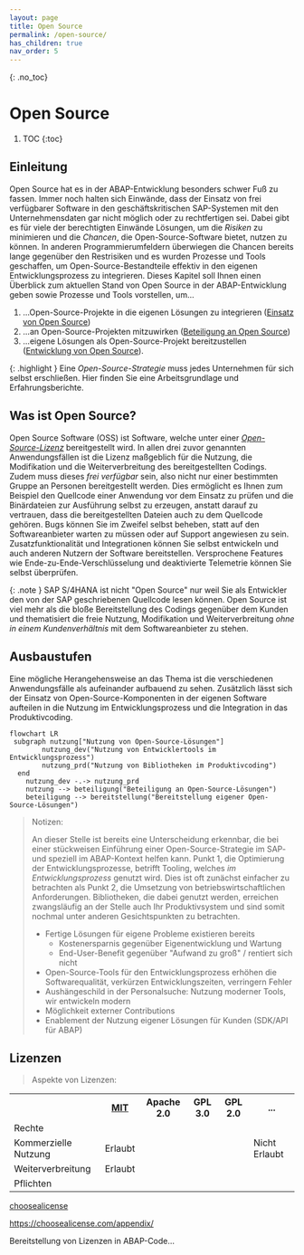 ```yaml
---
layout: page
title: Open Source
permalink: /open-source/
has_children: true
nav_order: 5
---
```


{: .no_toc}

# Open Source

1. TOC
{:toc}

## Einleitung

Open Source hat es in der ABAP-Entwicklung besonders schwer Fuß zu fassen. Immer noch halten sich Einwände, dass der Einsatz von frei verfügbarer Software in den geschäftskritischen SAP-Systemen mit den Unternehmensdaten gar nicht möglich oder zu rechtfertigen sei. Dabei gibt es für viele der berechtigten Einwände Lösungen, um die _Risiken_ zu minimieren und die _Chancen_, die Open-Source-Software bietet, nutzen zu können. In anderen Programmierumfeldern überwiegen die Chancen bereits lange gegenüber den Restrisiken und es wurden Prozesse und Tools geschaffen, um Open-Source-Bestandteile effektiv in den eigenen Entwicklungsprozess zu integrieren. Dieses Kapitel soll Ihnen einen Überblick zum aktuellen Stand von Open Source in der ABAP-Entwicklung geben sowie Prozesse und Tools vorstellen, um...

1. ...Open-Source-Projekte in die eigenen Lösungen zu integrieren ([Einsatz von Open Source](using-open-source))
2. ...an Open-Source-Projekten mitzuwirken ([Beteiligung an Open Source](contributing-to-open-source))
3. ...eigene Lösungen als Open-Source-Projekt bereitzustellen ([Entwicklung von Open Source](developing-open-source)).

{: .highlight }
Eine _Open-Source-Strategie_ muss jedes Unternehmen für sich selbst erschließen. Hier finden Sie eine Arbeitsgrundlage und Erfahrungsberichte.

## Was ist Open Source?

Open Source Software (OSS) ist Software, welche unter einer [_Open-Source-Lizenz_](#lizenzen) bereitgestellt wird. In allen drei zuvor genannten Anwendungsfällen ist die Lizenz maßgeblich für die Nutzung, die Modifikation und die Weiterverbreitung des bereitgestellten Codings. Zudem muss dieses _frei verfügbar_ sein, also nicht nur einer bestimmten Gruppe an Personen bereitgestellt werden. Dies ermöglicht es Ihnen zum Beispiel den Quellcode einer Anwendung vor dem Einsatz zu prüfen und die Binärdateien zur Ausführung selbst zu erzeugen, anstatt darauf zu vertrauen, dass die bereitgestellten Dateien auch zu dem Quellcode gehören. Bugs können Sie im Zweifel selbst beheben, statt auf den Softwareanbieter warten zu müssen oder auf Support angewiesen zu sein. Zusatzfunktionalität und Integrationen können Sie selbst entwickeln und auch anderen Nutzern der Software bereitstellen. Versprochene Features wie Ende-zu-Ende-Verschlüsselung und deaktivierte Telemetrie können Sie selbst überprüfen.

{: .note }
SAP S/4HANA ist nicht "Open Source" nur weil Sie als Entwickler den von der SAP geschriebenen Quellcode lesen können. Open Source ist viel mehr als die bloße Bereitstellung des Codings gegenüber dem Kunden und thematisiert die freie Nutzung, Modifikation und Weiterverbreitung _ohne in einem Kundenverhältnis_ mit dem Softwareanbieter zu stehen.

## Ausbaustufen

Eine mögliche Herangehensweise an das Thema ist die verschiedenen Anwendungsfälle als aufeinander aufbauend zu sehen. Zusätzlich lässt sich der Einsatz von Open-Source-Komponenten in der eigenen Software aufteilen in die Nutzung im Entwicklungsprozess und die Integration in das Produktivcoding.

```mermaid
flowchart LR
 subgraph nutzung["Nutzung von Open-Source-Lösungen"]
        nutzung_dev("Nutzung von Entwicklertools im Entwicklungsprozess")
        nutzung_prd("Nutzung von Bibliotheken im Produktivcoding")
  end
    nutzung_dev -.-> nutzung_prd
    nutzung --> beteiligung("Beteiligung an Open-Source-Lösungen")
    beteiligung --> bereitstellung("Bereitstellung eigener Open-Source-Lösungen")

```

> Notizen:
>
> An dieser Stelle ist bereits eine Unterscheidung erkennbar, die bei einer stückweisen Einführung einer Open-Source-Strategie im SAP- und speziell im ABAP-Kontext helfen kann. Punkt 1, die Optimierung der Entwicklungsprozesse, betrifft Tooling, welches _im Entwicklungsprozess_ genutzt wird. Dies ist oft zunächst einfacher zu betrachten als Punkt 2, die Umsetzung von betriebswirtschaftlichen Anforderungen. Bibliotheken, die dabei genutzt werden, erreichen zwangsläufig an der Stelle auch Ihr Produktivsystem und sind somit nochmal unter anderen Gesichtspunkten zu betrachten.
>
> - Fertige Lösungen für eigene Probleme existieren bereits
>   - Kostenersparnis gegenüber Eigenentwicklung und Wartung
>   - End-User-Benefit gegenüber "Aufwand zu groß" / rentiert sich nicht
> - Open-Source-Tools für den Entwicklungsprozess erhöhen die Softwarequalität, verkürzen Entwicklungszeiten, verringern Fehler
> - Aushängeschild in der Personalsuche: Nutzung moderner Tools, wir entwickeln modern
> - Möglichkeit externer Contributions
> - Enablement der Nutzung eigener Lösungen für Kunden (SDK/API für ABAP)

## Lizenzen

> Aspekte von Lizenzen:

<!-- markdownlint-disable MD033 -->
<table>
    <tr>
        <th></th>
        <th><a href="https://choosealicense.com/licenses/mit/">MIT</a></th>
        <th>Apache 2.0</th>
        <th>GPL 3.0 </th>
        <th>GPL 2.0 </th>
        <th>...</th>
    </tr>
    <tr>
        <td colspan="6" class="bg-grey-lt-000">Rechte</td>
    </tr>
    <tr>
        <td>Kommerzielle Nutzung</td>
        <td><span class="label label-green">Erlaubt</span></td>
        <td></td>
        <td></td>
        <td></td>
        <td><span class="label label-red">Nicht Erlaubt</span></td>
    </tr>
    <tr>
        <td>Weiterverbreitung</td>
        <td><span class="label label-green">Erlaubt</span></td>
        <td></td>
        <td></td>
        <td></td>
        <td></td>
    </tr>
    <tr>
        <td colspan="6" class="bg-grey-lt-000">Pflichten</td>
    </tr>
</table>
<!-- markdownlint-enable MD033 -->

[choosealicense](https://choosealicense.com)

<https://choosealicense.com/appendix/>

Bereitstellung von Lizenzen in ABAP-Code...
